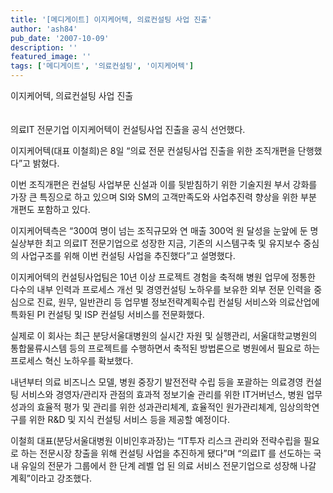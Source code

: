 ```yaml
---
title: '[메디게이트] 이지케어텍, 의료컨설팅 사업 진출'
author: 'ash84'
pub_date: '2007-10-09'
description: ''
featured_image: ''
tags: ['메디게이트', '의료컨설팅', '이지케어텍']
---
```



이지케어텍, 의료컨설팅 사업 진출   
   
   
의료IT 전문기업 이지케어텍이 컨설팅사업 진출을 공식 선언했다.

이지케어텍(대표 이철희)은 8일 “의료 전문 컨설팅사업 진출을 위한 조직개편을 단행했다”고 밝혔다.

  
이번 조직개편은 컨설팅 사업부문 신설과 이를 뒷받침하기 위한 기술지원 부서 강화를 가장 큰 특징으로 하고 있으며 SI와 SM의 고객만족도와 사업추진력 향상을 위한 부분 개편도 포함하고 있다.

  
이지케어텍측은 “300여 명이 넘는 조직규모와 연 매출 300억 원 달성을 눈앞에 둔 명실상부한 최고 의료IT 전문기업으로 성장한 지금, 기존의 시스템구축 및 유지보수 중심의 사업구조를 위해 이번 컨설팅 사업을 추진했다”고 설명했다.

  
이지케어텍의 컨설팅사업팀은 10년 이상 프로젝트 경험을 축적해 병원 업무에 정통한 다수의 내부 인력과 프로세스 개선 및 경영컨설팅 노하우를 보유한 외부 전문 인력을 중심으로 진료, 원무, 일반관리 등 업무별 정보전략계획수립 컨설팅 서비스와 의료산업에 특화된 PI 컨설팅 및 ISP 컨설팅 서비스를 전문화했다.

  
실제로 이 회사는 최근 분당서울대병원의 실시간 자원 및 실행관리, 서울대학교병원의 통합물류시스템 등의 프로젝트를 수행하면서 축적된 방법론으로 병원에서 필요로 하는 프로세스 혁신 노하우를 확보했다.

  
내년부터 의료 비즈니스 모델, 병원 중장기 발전전략 수립 등을 포괄하는 의료경영 컨설팅 서비스와 경영자/관리자 관점의 효과적 정보기술 관리를 위한 IT거버넌스, 병원 업무성과의 효율적 평가 및 관리를 위한 성과관리체계, 효율적인 원가관리체계, 임상의학연구를 위한 R&D 및 지식 컨설팅 서비스 등을 제공할 예정이다.

  
이철희 대표(분당서울대병원 이비인후과장)는 “IT투자 리스크 관리와 전략수립을 필요로 하는 전문시장 창출을 위해 컨설팅 사업을 추진하게 됐다”며 “의료IT 를 선도하는 국내 유일의 전문가 그룹에서 한 단계 레벨 업 된 의료 서비스 전문기업으로 성장해 나갈 계획”이라고 강조했다. 



